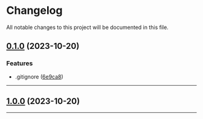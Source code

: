 <!--- BEGIN HEADER -->
# Changelog

All notable changes to this project will be documented in this file.
<!--- END HEADER -->

## [0.1.0](https://github.com/jonas-elias/mercado-software-expert/compare/v0.0.3...v0.1.0) (2023-10-20)

### Features

* .gitignore ([6e9ca8](https://github.com/jonas-elias/mercado-software-expert/commit/6e9ca889c2822250bc7f8b25a4920b9d298392bc))


---

## [1.0.0](https://github.com/jonas-elias/mercado-software-expert/compare/02e6cd24097602178c58a9aa004d6160b1b0ea7b...v1.0.0) (2023-10-20)


---

